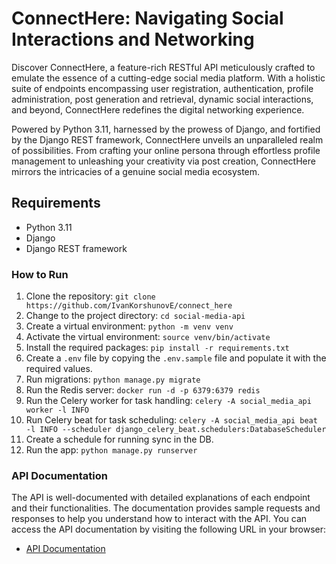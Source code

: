 # ConnectHere: Navigating Social Interactions and Networking

Discover ConnectHere, a feature-rich RESTful API meticulously crafted to emulate the essence of a cutting-edge social media platform. With a holistic suite of endpoints encompassing user registration, authentication, profile administration, post generation and retrieval, dynamic social interactions, and beyond, ConnectHere redefines the digital networking experience.

Powered by Python 3.11, harnessed by the prowess of Django, and fortified by the Django REST framework, ConnectHere unveils an unparalleled realm of possibilities. From crafting your online persona through effortless profile management to unleashing your creativity via post creation, ConnectHere mirrors the intricacies of a genuine social media ecosystem.

## Requirements
- Python 3.11
- Django
- Django REST framework

### How to Run

1. Clone the repository: `git clone https://github.com/IvanKorshunovE/connect_here`
2. Change to the project directory: `cd social-media-api`
3. Create a virtual environment: `python -m venv venv`
4. Activate the virtual environment: `source venv/bin/activate`
5. Install the required packages: `pip install -r requirements.txt`
6. Create a `.env` file by copying the `.env.sample` file and populate it with the required values.
7. Run migrations: `python manage.py migrate`
8. Run the Redis server: `docker run -d -p 6379:6379 redis`
9. Run the Celery worker for task handling: `celery -A social_media_api worker -l INFO`
10. Run Celery beat for task scheduling: `celery -A social_media_api beat -l INFO --scheduler django_celery_beat.schedulers:DatabaseScheduler`
11. Create a schedule for running sync in the DB.
12. Run the app: `python manage.py runserver`

### API Documentation

The API is well-documented with detailed explanations of each endpoint and their functionalities. The documentation provides sample requests and responses to help you understand how to interact with the API. You can access the API documentation by visiting the following URL in your browser:
- [API Documentation](http://localhost:8000/api/schema/swagger-ui/)
